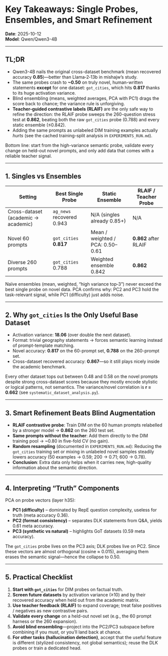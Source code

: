 # Key Takeaways: Single Probes, Ensembles, and Smart Refinement

**Date**: 2025-10-12  
**Model**: Qwen/Qwen3-4B

---

## TL;DR

- Qwen3-4B nails the original cross-dataset benchmark (mean recovered accuracy **0.85**)—better than Llama‑2‑13b in mishajw’s study.
- The same probes crash to **~0.50** on truly novel, human-written statements **except** for one dataset: `got_cities`, which hits **0.817** thanks to its huge activation variance.
- Blind ensembling (means, weighted averages, PCA with PC1) drags the score back to chance; the variance rule is unforgiving.
- **Teacher-guided contrastive labels (RLAIF)** are the only safe way to refine the direction: the RLAIF probe sweeps the 260-question stress test at **0.862**, beating both the raw `got_cities` probe (0.788) and every static ensemble (≤0.842).
- Adding the same prompts as unlabeled DIM training examples actually *hurts* (see the cached training-split analysis in `EXPERIMENTS_RUN.md`).

Bottom line: start from the high-variance semantic probe, validate every change on held-out novel prompts, and only add data that comes with a reliable teacher signal.

---

## 1. Singles vs Ensembles

| Setting | Best Single Probe | Static Ensemble | RLAIF / Teacher Probe |
|---------|------------------|-----------------|-----------------------|
| Cross-dataset (academic → academic) | `ag_news` recovered 0.943 | N/A (singles already 0.85+) | N/A |
| Novel 60 prompts | `got_cities` **0.817** | Mean / weighted / PCA: 0.50–0.61 | **0.862** after RLAIF |
| Diverse 260 prompts | `got_cities` 0.788 | Weighted ensemble 0.842 | **0.862** |

Naïve ensembles (mean, weighted, “high variance top‑3”) never exceed the best single probe on novel data. PCA confirms why: PC2 and PC3 hold the task-relevant signal, while PC1 (difficulty) just adds noise.

---

## 2. Why `got_cities` Is the Only Useful Base Dataset

- Activation variance: **18.06** (over double the next dataset).  
- Format: trivial geography statements → forces semantic learning instead of prompt-template matching.  
- Novel accuracy: **0.817** on the 60-prompt set, **0.788** on the 260-prompt set.  
- Cross-dataset recovered accuracy: **0.867**—so it still plays nicely inside the academic benchmark.

Every other dataset tops out between 0.48 and 0.58 on the novel prompts despite strong cross-dataset scores because they mostly encode stylistic or logical patterns, not semantics. The variance/novel correlation is **r = 0.662** (see `systematic_dataset_analysis.py`).

---

## 3. Smart Refinement Beats Blind Augmentation

- **RLAIF contrastive probe**: Train DIM on the 60 human prompts relabelled by a stronger model → **0.862** on the 260 test set.  
- **Same prompts without the teacher**: Add them directly to the DIM training pool → ~0.80 in five-fold CV (no gain).  
- **Random resampling** (documented in `EXPERIMENTS_RUN.md`): Reducing the `got_cities` training set or mixing in unlabeled novel samples steadily lowers accuracy (50 examples → 0.59; 200 → 0.71; 600 → 0.78).  
- **Conclusion**: Extra data only helps when it carries new, high-quality information about the semantic direction.

---

## 4. Interpreting “Truth” Components

PCA on probe vectors (layer h35):

- **PC1 (difficulty)** – dominated by RepE question complexity, useless for truth (meta accuracy 0.36).  
- **PC2 (format consistency)** – separates DLK statements from Q&A, yields 0.61 meta accuracy.  
- **PC3 (synthetic vs natural)** – highlights GoT datasets (0.59 meta accuracy).  

The `got_cities` probe lives on the PC3 axis; DLK probes live on PC2. Since these vectors are almost orthogonal (cosine ≈ 0.015), averaging them erases the semantic signal—hence the collapse to 0.50.

---

## 5. Practical Checklist

1. **Start with `got_cities`** for DIM probes on factual truth.  
2. **Screen future datasets** by activation variance (≥10) and by their recovered accuracy when held out from the academic matrix.  
3. **Use teacher feedback (RLAIF)** to expand coverage; treat false positives / negatives as new contrastive pairs.  
4. **Validate every change** on a held-out novel set (e.g., the 60 prompt harness or the 260 expansion).  
5. **Avoid blind ensembling**—project into the PC2/PC3 subspace before combining if you must, or you’ll land back at chance.  
6. **For other tasks (hallucination detection)**, accept that the useful feature is different (stylized consistency, not global semantics); reuse the DLK probes or train a dedicated head.

